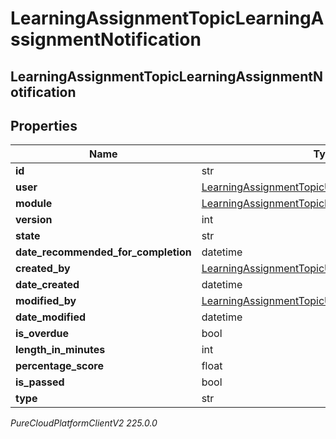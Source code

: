 # LearningAssignmentTopicLearningAssignmentNotification

## LearningAssignmentTopicLearningAssignmentNotification

## Properties

|Name | Type | Description | Notes|
|------------ | ------------- | ------------- | -------------|
| **id** | str |  | [optional] |
| **user** | [LearningAssignmentTopicUserReference](LearningAssignmentTopicUserReference) |  | [optional] |
| **module** | [LearningAssignmentTopicLearningModuleReference](LearningAssignmentTopicLearningModuleReference) |  | [optional] |
| **version** | int |  | [optional] |
| **state** | str |  | [optional] |
| **date_recommended_for_completion** | datetime |  | [optional] |
| **created_by** | [LearningAssignmentTopicUserReference](LearningAssignmentTopicUserReference) |  | [optional] |
| **date_created** | datetime |  | [optional] |
| **modified_by** | [LearningAssignmentTopicUserReference](LearningAssignmentTopicUserReference) |  | [optional] |
| **date_modified** | datetime |  | [optional] |
| **is_overdue** | bool |  | [optional] |
| **length_in_minutes** | int |  | [optional] |
| **percentage_score** | float |  | [optional] |
| **is_passed** | bool |  | [optional] |
| **type** | str |  | [optional] |



_PureCloudPlatformClientV2 225.0.0_
